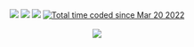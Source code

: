 <div align="center"><a href="https://twitter.com/hir0cy"><img src="https://img.shields.io/badge/Twitter-hir0cy-%231DA1F2?style=flat-square&logo=twitter"></a>&nbsp;<a href="https://www.facebook.com/profile.php?id=100044726481100"><img src="https://img.shields.io/badge/Facebook-Hiroki%20Sugiyama-%231877F2?style=flat-square&logo=facebook"></a>&nbsp;<a href="https://cskd8.github.io"><img src="https://img.shields.io/badge/Portfolio-hirocy-green?style=flat-square"></a>&nbsp;<a href="https://wakatime.com/@88e17430-0ba9-4484-9915-a486f0975ddf"><img src="https://wakatime.com/badge/user/88e17430-0ba9-4484-9915-a486f0975ddf.svg" alt="Total time coded since Mar 20 2022" /></a></div></br>

<div align="center">
<img src="https://github-readme-stats.vercel.app/api?username=cskd8&show_icons=true&count_private=true&line_height=40&theme=radical">
</div>


<!--
**cskd8/cskd8** is a ✨ _special_ ✨ repository because its `README.md` (this file) appears on your GitHub profile.

Here are some ideas to get you started:

- 🔭 I’m currently working on ...
- 🌱 I’m currently learning ...
- 👯 I’m looking to collaborate on ...
- 🤔 I’m looking for help with ...
- 💬 Ask me about ...
- 📫 How to reach me: ...
- 😄 Pronouns: ...
- ⚡ Fun fact: ...
-->
